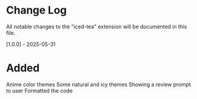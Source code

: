 # Change Log

All notable changes to the "iced-tea" extension will be documented in this file.

[1.0.0] - 2025-05-31

# Added

Anime color themes
Some natural and icy themes
Showing a review prompt to user
Formatted the code
